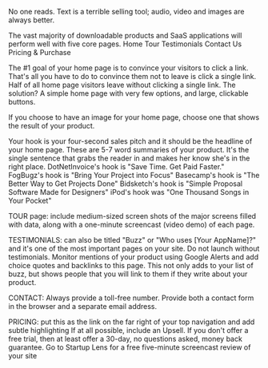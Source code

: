 
No one reads.
Text is a terrible selling tool; audio, video and images are always better.

The vast majority of downloadable products and SaaS applications will perform well with five core pages.
Home
Tour
Testimonials
Contact Us
Pricing & Purchase

The #1 goal of your home page is to convince your visitors to click a link.
That's all you have to do to convince them not to leave is click a single link.
Half of all home page visitors leave without clicking a single link.
The solution? A simple home page with very few options, and large, clickable buttons.

If you choose to have an image for your home page, choose one that shows the result of your product.

Your hook is your four-second sales pitch and it should be the headline of your home page. These are 5-7 word summaries of your product.
It's the single sentence that grabs the reader in and makes her know she's in the right place.
DotNetInvoice's hook is "Save Time. Get Paid Faster."
FogBugz's hook is "Bring Your Project into Focus"
Basecamp's hook is "The Better Way to Get Projects Done"
Bidsketch's hook is "Simple Proposal Software Made for Designers"
iPod's hook was "One Thousand Songs in Your Pocket"

TOUR page: include medium-sized screen shots of the major screens filled with data, along with a one-minute screencast (video demo) of each page.

TESTIMONIALS: can also be titled "Buzz" or "Who uses [Your AppName]?" and it's one of the most important pages on your site. Do not launch without testimonials.
Monitor mentions of your product using Google Alerts and add choice quotes and backlinks to this page.
This not only adds to your list of buzz, but shows people that you will link to them if they write about your product.

CONTACT: Always provide a toll-free number.
Provide both a contact form in the browser and a separate email address.

PRICING: put this as the link on the far right of your top navigation and add subtle highlighting
If at all possible, include an Upsell.
If you don't offer a free trial, then at least offer a 30-day, no questions asked, money back guarantee.
Go to Startup Lens for a free five-minute screencast review of your site
